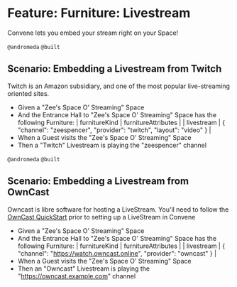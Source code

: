 # Feature: Furniture: Livestream

Convene lets you embed your stream right on your Space!

`@andromeda` `@built`

## Scenario: Embedding a Livestream from Twitch

Twitch is an Amazon subsidiary, and one of the most popular live-streaming oriented sites.

- Given a "Zee's Space O' Streaming" Space
- And the Entrance Hall to "Zee's Space O' Streaming" Space has the following Furniture:
  | furnitureKind | furnitureAttributes |
  | livestream | { "channel": "zeespencer", "provider": "twitch", "layout": "video" } |
- When a Guest visits the "Zee's Space O' Streaming" Space
- Then a "Twitch" Livestream is playing the "zeespencer" channel

`@andromeda` `@built`
## Scenario: Embedding a Livestream from OwnCast

Owncast is libre software for hosting a LiveStream. You'll need to follow the [OwnCast QuickStart](https://owncast.online/quickstart/) prior to setting up a LiveStream in Convene

- Given a "Zee's Space O' Streaming" Space
- And the Entrance Hall to "Zee's Space O' Streaming" Space has the following Furniture:
  | furnitureKind | furnitureAttributes |
  | livestream | { "channel": "https://watch.owncast.online", "provider": "owncast" } |
- When a Guest visits the "Zee's Space O' Streaming" Space
- Then an "Owncast" Livestream is playing the "https://owncast.example.com" channel
